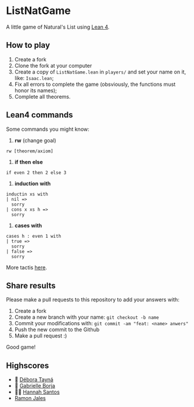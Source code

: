 # ListNatGame
A little game of  Natural's List using [Lean 4](https://lean-lang.org/).

## How to play

1. Create a fork
1. Clone the fork at your computer 
1. Create a copy of `ListNatGame.lean` in `players/`  and set your name on it, like: `Isaac.lean`;
1. Fix all errors to complete the game (obsviously, the functions must honor its names);
1. Complete all theorems.

## Lean4 commands

Some commands you might know:

1. **rw** (change goal)
```
rw [theorem/axiom]
```
1. **if** **then** **else**
```
if even 2 then 2 else 3
```

1. **induction** **with**
```
inductin xs with
| nil =>
  sorry
| cons x xs h =>
  sorry
```

1. **cases** **with**
```
cases h : even 1 with
| true =>
  sorry
| false =>
  sorry
```

More tactis [here](https://lean-lang.org/theorem_proving_in_lean4/tactics.html).

## Share results

Please make a pull requests to this repository to add your answers with:

1. Create a fork
1. Create a new branch with your name: `git checkout -b name`
1. Commit your modifications with: `git commit -am "feat: <name> anwers"`
1. Push the new commit to the Github
1. Make a pull request :)

Good game!

## Highscores

- 🥇 [Débora Tayná](https://github.com/dtayna)
- 🥈 [Gabrielle Borja](https://github.com/gabrielleborja)
- 🥉🏅 [Hannah Santos](https://github.com/HannahSantos)
- [Ramon Jales](https://github.com/RamonJales)
